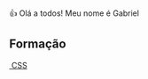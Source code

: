 👍 Olá a todos! Meu nome é Gabriel

<h2>Formação</h2>
  <a href="https://www.dio.me/certificate/T8ZBUW9L/share">
    <img href="![image](https://github.com/BieLsUs/Projeto-Open-Source/assets/100472192/fddcac83-fe6c-46a6-8e79-43f19368e556)"> </a>
   <a href="https://www.dio.me/certificate/MIEC668Z/share"> CSS </a>
